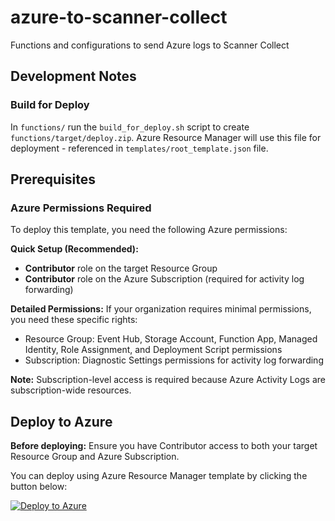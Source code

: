 # azure-to-scanner-collect
Functions and configurations to send Azure logs to Scanner Collect


## Development Notes

### Build for Deploy

In `functions/` run the `build_for_deploy.sh` script to create
`functions/target/deploy.zip`. Azure Resource Manager will use this file for
deployment - referenced in `templates/root_template.json` file.


## Prerequisites

### Azure Permissions Required

To deploy this template, you need the following Azure permissions:

**Quick Setup (Recommended):**
- **Contributor** role on the target Resource Group
- **Contributor** role on the Azure Subscription (required for activity log forwarding)

**Detailed Permissions:**
If your organization requires minimal permissions, you need these specific rights:
- Resource Group: Event Hub, Storage Account, Function App, Managed Identity, Role Assignment, and Deployment Script permissions
- Subscription: Diagnostic Settings permissions for activity log forwarding

**Note:** Subscription-level access is required because Azure Activity Logs are subscription-wide resources.

## Deploy to Azure

**Before deploying:** Ensure you have Contributor access to both your target Resource Group and Azure Subscription.

You can deploy using Azure Resource Manager template by clicking the button
below:

[![Deploy to Azure](https://aka.ms/deploytoazurebutton)](https://portal.azure.com/#create/Microsoft.Template/uri/https%3A%2F%2Fraw.githubusercontent.com%2Fscanner-inc%2Fazure-to-scanner-collect%2Fmain%2Ftemplates%2Froot_template.json)
